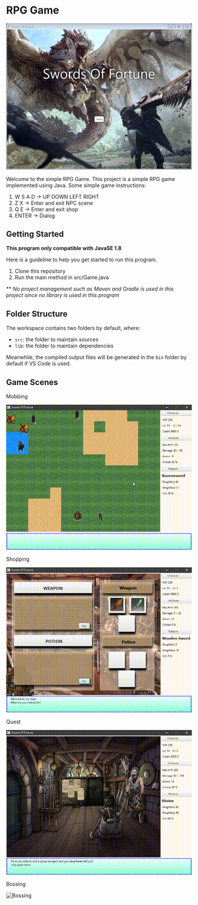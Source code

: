 # RPG Game
![Cover](img/cover.png "Cover")

Welcome to the simple RPG Game. This project is a simple RPG game implemented using Java. 
Some simple game instructions:
1. W S A D -> UP DOWN LEFT RIGHT
2. Z X -> Enter and exit NPC scene
3. Q E -> Enter and exit shop
4. ENTER -> Dialog

## Getting Started

**This program only compatible with JavaSE 1.8**

Here is a guideline to help you get started to run this program.
1. Clone this repository
2. Run the main method in src/Game.java

** *No project management such as Maven and Gradle is used in this project since no library is used in this program*

## Folder Structure

The workspace contains two folders by default, where:

- `src`: the folder to maintain sources
- `lib`: the folder to maintain dependencies

Meanwhile, the compiled output files will be generated in the `bin` folder by default if VS Code is used.

## Game Scenes

Mobbing

![Mobbing](img/mobbing.gif "Mobbing")

Shopping

![Shopping](img/shopping.gif "Shopping")

Quest

![Quest](img/quest.gif "Quest")

Bossing

![Bossing](img/bossing.gif "Bossing")